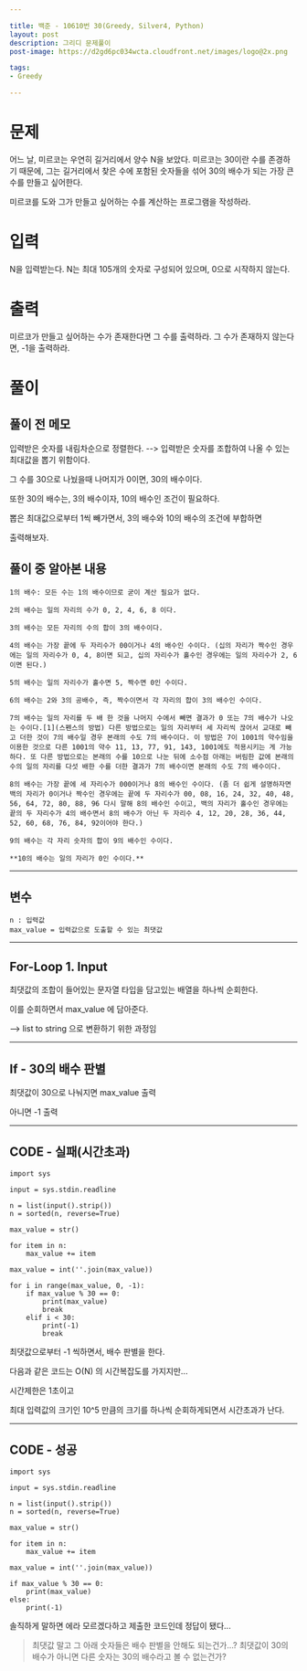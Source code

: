 ```yaml
---

title: 백준 - 10610번 30(Greedy, Silver4, Python) 
layout: post
description: 그리디 문제풀이
post-image: https://d2gd6pc034wcta.cloudfront.net/images/logo@2x.png

tags:
- Greedy

---
```


# 문제

어느 날, 미르코는 우연히 길거리에서 양수 N을 보았다. 미르코는 30이란 수를 존경하기 때문에, 그는 길거리에서 찾은 수에 포함된 숫자들을 섞어 30의 배수가 되는 가장 큰 수를 만들고 싶어한다.

미르코를 도와 그가 만들고 싶어하는 수를 계산하는 프로그램을 작성하라.


# 입력

N을 입력받는다. N는 최대 105개의 숫자로 구성되어 있으며, 0으로 시작하지 않는다.


# 출력

미르코가 만들고 싶어하는 수가 존재한다면 그 수를 출력하라. 그 수가 존재하지 않는다면, -1을 출력하라.



# 풀이

## 풀이 전 메모

입력받은 숫자를 내림차순으로 정렬한다. --> 입력받은 숫자를 조합하여 나올 수 있는 최대값을 뽑기 위함이다.

그 수를 30으로 나눴을때 나머지가 0이면, 30의 배수이다.

또한 30의 배수는, 3의 배수이자, 10의 배수인 조건이 필요하다. 

뽑은 최대값으로부터 1씩 빼가면서, 3의 배수와 10의 배수의 조건에 부합하면

출력해보자.

## 풀이 중 알아본 내용

    1의 배수: 모든 수는 1의 배수이므로 굳이 계산 필요가 없다.

    2의 배수는 일의 자리의 수가 0, 2, 4, 6, 8 이다.

    3의 배수는 모든 자리의 수의 합이 3의 배수이다.

    4의 배수는 가장 끝에 두 자리수가 00이거나 4의 배수인 수이다. (십의 자리가 짝수인 경우에는 일의 자리수가 0, 4, 8이면 되고, 십의 자리수가 홀수인 경우에는 일의 자리수가 2, 6이면 된다.)

    5의 배수는 일의 자리수가 홀수면 5, 짝수면 0인 수이다.

    6의 배수는 2와 3의 공배수, 즉, 짝수이면서 각 자리의 합이 3의 배수인 수이다.

    7의 배수는 일의 자리를 두 배 한 것을 나머지 수에서 빼면 결과가 0 또는 7의 배수가 나오는 수이다.[1](스펜스의 방법) 다른 방법으로는 일의 자리부터 세 자리씩 끊어서 교대로 빼고 더한 것이 7의 배수일 경우 본래의 수도 7의 배수이다. 이 방법은 7이 1001의 약수임을 이용한 것으로 다른 1001의 약수 11, 13, 77, 91, 143, 1001에도 적용시키는 게 가능하다. 또 다른 방법으로는 본래의 수를 10으로 나눈 뒤에 소수점 아래는 버림한 값에 본래의 수의 일의 자리를 다섯 배한 수를 더한 결과가 7의 배수이면 본래의 수도 7의 배수이다.

    8의 배수는 가장 끝에 세 자리수가 000이거나 8의 배수인 수이다. (좀 더 쉽게 설명하자면 백의 자리가 0이거나 짝수인 경우에는 끝에 두 자리수가 00, 08, 16, 24, 32, 40, 48, 56, 64, 72, 80, 88, 96 다시 말해 8의 배수인 수이고, 백의 자리가 홀수인 경우에는 끝의 두 자리수가 4의 배수면서 8의 배수가 아닌 두 자리수 4, 12, 20, 28, 36, 44, 52, 60, 68, 76, 84, 92이어야 한다.)

    9의 배수는 각 자리 숫자의 합이 9의 배수인 수이다.

    **10의 배수는 일의 자리가 0인 수이다.**

---

## 변수

    n : 입력값
    max_value = 입력값으로 도출할 수 있는 최댓값

---

## For-Loop 1. Input

최댓값의 조합이 들어있는 문자열 타입을 담고있는 배열을 하나씩 순회한다.

이를 순회하면서 max_value 에 담아준다.

--> list to string 으로 변환하기 위한 과정임

---

## If - 30의 배수 판별

최댓값이 30으로 나눠지면 max_value 출력

아니면 -1 출력

---

## CODE - 실패(시간초과)

    import sys

    input = sys.stdin.readline
    
    n = list(input().strip())
    n = sorted(n, reverse=True)
    
    max_value = str()
    
    for item in n:
        max_value += item
    
    max_value = int(''.join(max_value))

    for i in range(max_value, 0, -1):
        if max_value % 30 == 0:
            print(max_value)
            break
        elif i < 30:
            print(-1)
            break

최댓값으로부터 -1 씩하면서, 배수 판별을 한다.

다음과 같은 코드는 O(N) 의 시간복잡도를 가지지만...

시간제한은 1초이고

최대 입력값의 크기인 10^5 만큼의 크기를 하나씩 순회하게되면서 시간초과가 난다.

---

## CODE - 성공


    import sys
    
    input = sys.stdin.readline
    
    n = list(input().strip())
    n = sorted(n, reverse=True)
    
    max_value = str()
    
    for item in n:
        max_value += item
    
    max_value = int(''.join(max_value))
    
    if max_value % 30 == 0:
        print(max_value)
    else:
        print(-1)

솔직하게 말하면 에라 모르겠다하고 제출한 코드인데 정답이 됐다...

> 최댓값 말고 그 아래 숫자들은 배수 판별을 안해도 되는건가...? 최댓값이 30의 배수가 아니면 다른 숫자는 30의 배수라고 볼 수 없는건가?
